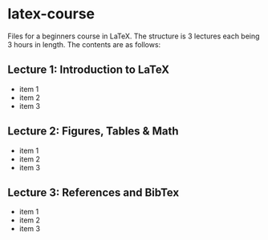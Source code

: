 # latex-course
Files for a beginners course in LaTeX. The structure is 3 lectures each being 3 hours in length. The contents are as follows: 

Lecture 1: Introduction to LaTeX
--
* item 1
* item 2
* item 3

Lecture 2: Figures, Tables & Math
--
* item 1
* item 2
* item 3

Lecture 3: References and BibTex
--
* item 1
* item 2
* item 3

